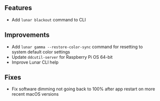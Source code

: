 ## Features

* Add `lunar blackout` command to CLI

## Improvements

* Add `lunar gamma --restore-color-sync` command for resetting to system default color settings
* Update `ddcutil-server` for Raspberry Pi OS 64-bit
* Improve Lunar CLI help

## Fixes

* Fix software dimming not going back to 100% after app restart on more recent macOS versions
